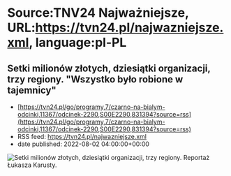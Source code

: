# Source:TNV24 Najważniejsze, URL:https://tvn24.pl/najwazniejsze.xml, language:pl-PL

## Setki milionów złotych, dziesiątki organizacji, trzy regiony. "Wszystko było robione w tajemnicy"
 - [https://tvn24.pl/go/programy,7/czarno-na-bialym-odcinki,11367/odcinek-2290,S00E2290,831394?source=rss](https://tvn24.pl/go/programy,7/czarno-na-bialym-odcinki,11367/odcinek-2290,S00E2290,831394?source=rss)
 - RSS feed: https://tvn24.pl/najwazniejsze.xml
 - date published: 2022-08-02 04:00:00+00:00

<img alt="Setki milionów złotych, dziesiątki organizacji, trzy regiony. " src="https://tvn24.pl/najnowsze/cdn-zdjecie-py2m5g-podlasie-6092107/alternates/LANDSCAPE_1280" />
    Reportaż Łukasza Karusty.

